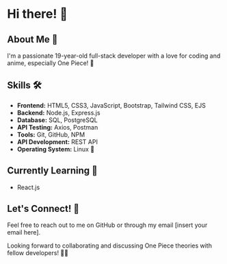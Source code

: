 # Hi there! 👋

## About Me 🚀

I'm a passionate 19-year-old full-stack developer with a love for coding and anime, especially One Piece! 🌊

## Skills 🛠️

- **Frontend:** HTML5, CSS3, JavaScript, Bootstrap, Tailwind CSS, EJS
- **Backend:** Node.js, Express.js
- **Database:** SQL, PostgreSQL
- **API Testing:** Axios, Postman
- **Tools:** Git, GitHub, NPM
- **API Development:** REST API
- **Operating System:** Linux 🐧

## Currently Learning 📖

- React.js

## Let's Connect! 🌟

Feel free to reach out to me on GitHub or through my email [insert your email here].

Looking forward to collaborating and discussing One Piece theories with fellow developers! 🏴‍☠️

